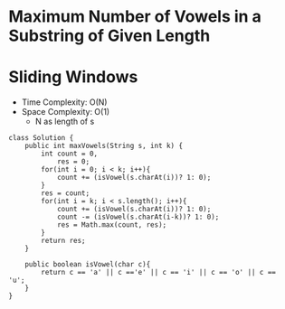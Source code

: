# Maximum Number of Vowels in a Substring of Given Length
# Sliding Windows
* Time Complexity: O(N)
* Space Complexity: O(1)
	* N as length of s
```
class Solution {
    public int maxVowels(String s, int k) {
        int count = 0,
            res = 0;
        for(int i = 0; i < k; i++){
            count += (isVowel(s.charAt(i))? 1: 0);
        }
        res = count;
        for(int i = k; i < s.length(); i++){
            count += (isVowel(s.charAt(i))? 1: 0);
            count -= (isVowel(s.charAt(i-k))? 1: 0);
            res = Math.max(count, res);
        }
        return res;
    }

    public boolean isVowel(char c){
        return c == 'a' || c =='e' || c == 'i' || c == 'o' || c == 'u';
    }
}
```
